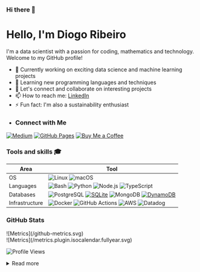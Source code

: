 ### Hi there 👋

# Hello, I'm Diogo Ribeiro

I'm a data scientist with a passion for coding, mathematics and technology. Welcome to my GitHub profile!

- 🔭 Currently working on exciting data science and machine learning projects
- 🌱 Learning new programming languages and techniques
- 💬 Let's connect and collaborate on interesting projects
- 📫 How to reach me: [LinkedIn](https://www.linkedin.com/in/diogo-ribeiro-9094604a/)
- ⚡ Fun fact: I'm also a sustainability enthusiast
- ### Connect with Me
[![Medium](https://img.shields.io/badge/Medium-Follow%20Me-2bbc8a?logo=medium)](https://medium.com/@neverforget-1975)
[![GitHub Pages](https://img.shields.io/badge/GitHub%20Pages-Deployed-007BFF?logo=github)](https://diogoribeiro7.github.io)
[![Buy Me a Coffee](https://img.shields.io/badge/Buy%20Me%20a%20Coffee-Support%20Me-FFDD00)](https://buymeacoffee.com/diogoribeiro7)


### Tools and skills 🎓
| Area           | Tool            |
|---             | ---             |
|OS              | ![Linux](https://img.shields.io/badge/OS-Linux-FFDD00?logo=linux&logoColor=white) ![macOS](https://img.shields.io/badge/OS-macOS-FFDD00?logo=apple&logoColor=white) |
| Languages      | ![Bash](https://img.shields.io/badge/Code-Bash-007BFF?logo=gnu-bash&logoColor=white) ![Python](https://img.shields.io/badge/Code-Python-007BFF?logo=python&logoColor=white) ![Node.js](https://img.shields.io/badge/Code-Node.js-007BFF?logo=node.js&logoColor=white)  ![TypeScript](https://img.shields.io/badge/Code-TypeScript-007BFF?logo=typescript&logoColor=white) |
| Databases      | ![PostgreSQL](https://img.shields.io/badge/DB-PostgreSQL-2bbc8a?logo=postgresql&logoColor=white) [![SQLite](https://img.shields.io/badge/DB-SQLite-2bbc8a?logo=sqlite&logoColor=white)](https://www.sqlite.org/index.html) ![MongoDB](https://img.shields.io/badge/DB-MongoDB-2bbc8a?logo=mongodb&logoColor=white) [![DynamoDB](https://img.shields.io/badge/DB-DynamoDB-2bbc8a?logo=amazon-dynamodb&logoColor=white)](https://aws.amazon.com/dynamodb/) | 
| Infrastructure | ![Docker](https://img.shields.io/badge/Containers-Docker-2bbc8a?logo=docker&logoColor=white) ![GitHub Actions](https://img.shields.io/badge/CICD-GitHub_Actions-2bbc8a?logo=github-actions&logoColor=white) ![AWS](https://img.shields.io/badge/Tools-AWS-2bbc8a?logo=amazon-aws&logoColor=white) ![Datadog](https://img.shields.io/badge/Monitoring-Datadog-2bbc8a?logo=datadog&logoColor=white) |


### GitHub Stats
<div> ![Metrics](/github-metrics.svg)</div>
<div></div>![Metrics](/metrics.plugin.isocalendar.fullyear.svg)</div>

![Profile Views](https://komarev.com/ghpvc/?username=DiogoRibeiro7)

<details>
<summary>Read more</summary>
     
This page you are reading is a profile readme. Around July 2020, GitHub made this a public feature.

To make one, create a repo named after your username (matching case exactly) and create a `README.md` file in it. Then go to your GitHub profile and you'll see your README appear there ✨.

- [DiogoRibeiro7/diogoribeiro7](https://github.com/DiogoRibeiro7/diogoribeiro7/) repo where this README lives
- GitHub topic: [profile-readme](https://github.com/topics/profile-readme)
- Tutorial: [How To Create A GitHub Profile README](https://www.aboutmonica.com/blog/how-to-create-a-github-profile-readme)

</details>
